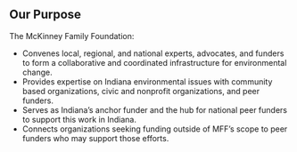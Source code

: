 ## Our Purpose

The McKinney Family Foundation:

* Convenes local, regional, and national experts, advocates, and funders to form a collaborative and coordinated infrastructure for environmental change.
* Provides expertise on Indiana environmental issues with community based organizations, civic and nonprofit organizations, and peer funders.
* Serves as Indiana’s anchor funder and the hub for national peer funders to support this work in Indiana.
* Connects organizations seeking funding outside of MFF’s scope to peer funders who may support those efforts.